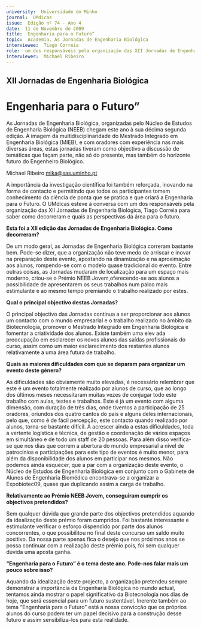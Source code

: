 ```yaml
---
university:  Universidade do Minho
journal:  UMdicas
issue:  Edição nº 74 - Ano 4
date:  11 de Novembro de 2009
title:  Engenharia para o Futuro”
topic:  Academia. As Jornadas de Engenharia Biológica
interviewee:  Tiago Correia
role:  um dos responsáveis pela organização das XII Jornadas de Engenharia Biológica
interviewer:  Michael Ribeiro
--- 
```


## XII Jornadas de Engenharia Biológica 

# Engenharia para o Futuro”


As Jornadas de Engenharia Biológica, organizadas pelo Núcleo de Estudos de Engenharia Biológica (NEEB) chegam este ano à sua décima segunda edição. À imagem da multidisciplinaridade do Mestrado Integrado em Engenharia Biológica (MIEB), e com oradores com experiência nas mais diversas áreas, estas jornadas tiveram como objectivo a discussão de temáticas que façam parte, não só do presente, mas também do horizonte futuro do Engenheiro Biológico.
 
Michael Ribeiro mika@sas.uminho.pt 


A importância da investigação científica foi também reforçada, inovando na forma de contacto e permitindo que todos os participantes tomem conhecimento da ciência de ponta que se pratica e que criará a Engenharia para o Futuro.
O UMdicas esteve à conversa com um dos responsáveis pela organização das XII Jornadas de Engenharia Biológica, Tiago Correia para saber como decorreram e quais as perspectivas da área para o futuro.
 

**Esta foi a XII edição das Jornadas de Engenharia Biológica. Como decorreram?**

De um modo geral, as Jornadas de Engenharia Biológica correram bastante bem. Pode-se dizer, que a organização não teve medo de arriscar e inovar na preparação deste evento, apostando na dinamização e na aproximação aos alunos, rompendo-se com o modelo quase tradicional do evento. Entre outras coisas, as Jornadas mudaram de localização para um espaço mais moderno, criou-se o Prémio NEEB Jovem,oferecendo-se aos alunos a possibilidade de apresentarem os seus trabalhos num palco mais estimulante e ao mesmo tempo premiando o trabalho realizado por estes.
 

**Qual o principal objectivo destas Jornadas?**

O principal objectivo das Jornadas continua a ser proporcionar aos alunos um contacto com o mundo empresarial e o trabalho realizado no âmbito da Biotecnologia, promover o Mestrado Integrado em Engenharia Biológica e fomentar a criatividade dos alunos. Existe também uma elev ada preocupação em esclarecer os novos alunos das saídas profissionais do curso, assim como um maior esclarecimento dos restantes alunos relativamente a uma área futura de trabalho.
 

**Quais as maiores dificuldades com que se deparam para organizar um evento deste género?**

As dificuldades são obviamente muito elevadas, é necessário relembrar que este é um evento totalmente realizado por alunos de curso, que ao longo dos últimos meses necessitaram muitas vezes de conjugar todo este trabalho com aulas, testes e trabalhos. Este é já um evento com alguma dimensão, com duração de três dias, onde tivemos a participação de 25 oradores, oriundos dos quatro cantos do país e alguns deles internacionais, pelo que, como é de fácil percepção, este contacto quando realizado por alunos, torna-se bastante difícil. A acrescer ainda a estas dificuldades, toda a vertente logística e técnica, de gestão e coordenação de vários espaços em simultâneo e de todo um staff de 20 pessoas. Para além disso verifica-se que nos dias que correm a abertura do mundo empresarial a nível de patrocínios e participações para este tipo de eventos é muito menor, para além da disponibilidade dos alunos em participar nos mesmos.
Não podemos ainda esquecer, que a par com a organização deste evento, o Núcleo de Estudos de Engenharia Biológica em conjunto com o Gabinete de Alunos de Engenharia Biomédica encontrava-se a organizar a Expobiotec09, quase que duplicando assim a carga de trabalho.
 

**Relativamente ao Prémio NEEB Jovem, conseguiram cumprir os objectivos pretendidos?**

Sem qualquer dúvida que grande parte dos objectivos pretendidos aquando da idealização deste prémio foram cumpridos. Foi bastante interessante e estimulante verificar o esforço dispendido por parte dos alunos concorrentes, o que possibilitou no final deste concurso um saldo muito positivo. Da nossa parte apenas fica o desejo que nos próximos anos se possa continuar com a realização deste prémio pois, foi sem qualquer dúvida uma aposta ganha.
 

**“Engenharia para o Futuro” é o tema deste ano. Pode-nos falar mais um pouco sobre isso?**

Aquando da idealização deste projecto, a organização pretendeu sempre demonstrar a importância da Engenharia Biológica no mundo actual, tentamos ainda mostrar o papel significativo da Biotecnologia nos dias de hoje, que será essencial para um futuro sustentável. Inerente também ao tema “Engenharia para o Futuro”
está a nossa convicção que os próprios alunos do curso podem ter um papel decisivo para a construção desse futuro e assim sensibiliza-los para esta realidade.


